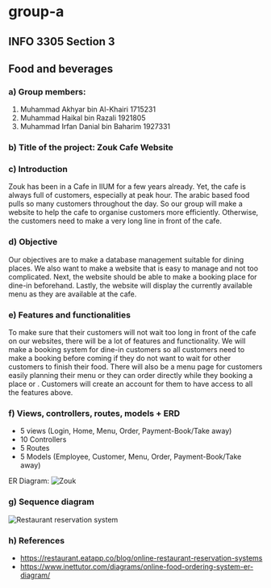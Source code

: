 # group-a
## INFO 3305 Section 3
## Food and beverages

### a) Group members:
  1. Muhammad Akhyar bin Al-Khairi     1715231
  2. Muhammad Haikal bin Razali        1921805
  3. Muhammad Irfan Danial bin Baharim 1927331

### b) Title of the project: Zouk Cafe Website

### c) Introduction
Zouk has been in a Cafe in IIUM for a few years already. Yet, the cafe is always full of customers, especially at peak hour. The arabic based food pulls so many customers throughout the day. So our group will make a website to help the cafe to organise customers more efficiently. Otherwise, the customers need to make a very long line in front of the cafe.

### d) Objective
Our objectives are to make a database management suitable for dining places. We also want to make a website that is easy to manage and not too complicated. Next, the website should be able to make a booking place for dine-in beforehand. Lastly, the website will display the currently available menu as they are available at the cafe.

### e) Features and functionalities
To make sure that their customers will not wait too long in front of the cafe on our websites, there will be a lot of features and functionality. We will make a booking system for dine-in customers so all customers need to make a booking before coming if they do not want to wait for other customers to finish their food. There will also be a menu page for customers easily planning their menu or they can order directly while they booking a place or . Customers will create an account for them to have access to all the features above.

### f) Views, controllers, routes, models + ERD
  
  - 5 views (Login, Home, Menu, Order, Payment-Book/Take away)
  - 10 Controllers
  - 5 Routes
  - 5 Models (Employee, Customer, Menu, Order, Payment-Book/Take away)
  
  ER Diagram:
 ![Zouk](https://user-images.githubusercontent.com/61967561/149665441-48fe5ab6-a80b-424d-8bf6-83cd2d19b358.png)

### g) Sequence diagram
 ![Restaurant reservation system](https://user-images.githubusercontent.com/95629830/150737305-e34bb7ba-ef2d-4f5b-9788-2608a44bf0c4.png)


### h) References
- https://restaurant.eatapp.co/blog/online-restaurant-reservation-systems
- https://www.inettutor.com/diagrams/online-food-ordering-system-er-diagram/
